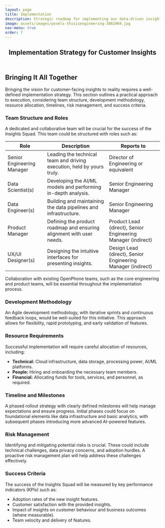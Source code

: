 ```yaml
---
layout: page
title: Implementation
description: Strategic roadmap for implementing our data-driven insights and AI features.
image: assets/images/pexels-thisisengineering-3861969.jpg
nav-menu: true
order: 7
---
```


<!-- Main -->
<div id="main" class="alt">

<!-- One -->
<section id="one">
	<div class="inner">
		<header class="major">
			<h1>Implementation Strategy for Customer Insights</h1>
		</header>

<!-- Content -->
<h2>Bringing It All Together</h2>
<p>
  Bringing the vision for customer-facing insights to reality requires a well-defined implementation strategy. This section outlines a practical approach to execution, considering team structure, development methodology, resource allocation, timelines, risk management, and success criteria.
</p>

<h3>Team Structure and Roles</h3>
<p>
  A dedicated and collaborative team will be crucial for the success of the Insights Squad. This team could be structured with roles such as:
</p>

<div class="table-wrapper">
	<table>
		<thead>
			<tr>
				<th>Role</th>
				<th>Description</th>
				<th>Reports to</th>
			</tr>
		</thead>
		<tbody>
			<tr>
				<td>Senior Engineering Manager</td>
				<td>Leading the technical team and driving execution, held by yours truly.</td>
				<td>Director of Engineering or equivalent</td>
			</tr>
			<tr>
				<td>Data Scientist(s)</td>
				<td>Developing the AI/ML models and performing in-depth analysis.</td>
				<td>Senior Engineering Manager</td>
			</tr>
			<tr>
				<td>Data Engineer(s)</td>
				<td>Building and maintaining the data pipelines and infrastructure.</td>
				<td>Senior Engineering Manager</td>
			</tr>
			<tr>
				<td>Product Manager</td>
				<td>Defining the product roadmap and ensuring alignment with user needs.</td>
				<td>Product Lead (direct), Senior Engineering Manager (indirect)</td>
			</tr>
			<tr>
				<td>UX/UI Designer(s)</td>
				<td>Designing the intuitive interfaces for presenting insights.</td>
				<td>Design Lead (direct), Senior Engineering Manager (indirect)</td>
			</tr>
		</tbody>
	</table>
</div>

<div class="box">
	<p>Collaboration with existing OpenPhone teams, such as the core engineering and product teams, will be essential throughout the implementation process.</p>
</div>


<h3>Development Methodology</h3>
<p>
  An Agile development methodology, with iterative sprints and continuous feedback loops, would be well-suited for this initiative. This approach allows
  for flexibility, rapid prototyping, and early validation of features.
</p>

<h3>Resource Requirements</h3>
<p>
  Successful implementation will require careful allocation of resources, including:
</p>
<ul>
  <li><strong>Technical:</strong> Cloud infrastructure, data storage, processing power, AI/ML platforms.</li>
  <li><strong>People:</strong> Hiring and onboarding the necessary team members.</li>
  <li><strong>Financial:</strong> Allocating funds for tools, services, and personnel, as required.</li>
</ul>

<h3>Timeline and Milestones</h3>
<p>
  A phased rollout strategy with clearly defined milestones will help manage expectations and ensure progress. Initial phases could focus on foundational
  elements like data infrastructure and basic analytics, with subsequent phases introducing more advanced AI-powered features.
</p>

<h3>Risk Management</h3>
<p>
  Identifying and mitigating potential risks is crucial. These could include technical challenges, data privacy concerns, and adoption hurdles. A proactive
  risk management plan will help address these challenges effectively.
</p>

<h3>Success Criteria</h3>
<p>
  The success of the Insights Squad will be measured by key performance indicators (KPIs) such as:
</p>
<ul>
  <li>Adoption rates of the new insight features.</li>
  <li>Customer satisfaction with the provided insights.</li>
  <li>Impact of insights on customer behaviour and business outcomes (where measurable).</li>
  <li>Team velocity and delivery of features.</li>
</ul>
